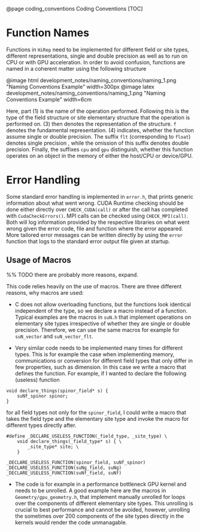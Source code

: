 @page coding_conventions Coding Conventions
[TOC]
# Function Names

Functions in `HiRep` need to be implemented for different field or site types, different representations, single and double precision as well as to run on CPU or with GPU acceleration. In order to avoid confusion, functions are named in a coherent matter using the following structure

@image html development_notes/naming_conventions/naming_1.png "Naming Conventions Example" width=300px
@image latex development_notes/naming_conventions/naming_1.png "Naming Conventions Example" width=6cm

Here, part (1) is the name of the operation performed. Following this is the type of the field structure or site elementary structure that the operation is performed on. (3) then denotes the representation of the structure. `f` denotes the fundamental representation. (4) indicates, whether the function assume single or double precision. The suffix `flt` (corresponding to `float`) denotes single precision , while the omission of this suffix denotes double precision. Finally, the suffixes `cpu` and `gpu` distinguish, whether this function operates on an object in the memory of either the host/CPU or device/GPU.

# Error Handling

Some standard error handling is implemented in `error.h`, that prints generic information about what went wrong. CUDA Runtime checking should be done either directly over `CHECK_CUDA(call)` or after the call has completed with `CudaCheckErrors()`. MPI calls can be checked using `CHECK_MPI(call)`. Both will log information provided by the respective libraries on what went wrong given the error code, file and function where the error appeared. More tailored error messages can be written directly by using the `error` function that logs to the standard error output file given at startup.

## Usage of Macros
%% TODO there are probably more reasons, expand.

This code relies heavily on the use of macros. There are three different reasons, why macros are used:

* C does not allow overloading functions, but the functions look identical independent of the type, so we declare a macro instead of a function. Typical examples are the macros in `suN.h` that implement operations on elementary site types irrespective of whether they are single or double precision. Therefore, we can use the same macros for example for `suN_vector` and `suN_vector_flt`.

* Very similar code needs to be implemented many times for different types. This is for example the case when implementing memory, communications or conversion for different field types that only differ in few properties, such as dimension. In this case we write a macro that defines the function. For example, if I wanted to declare the following (useless) function 

```{c}
void declare_things(spinor_field* s) {
    suNf_spinor spinor;
}
```

for all field types not only for the `spinor_field`, I could write a macro that takes the field type and the elementary site type and invoke the macro for different types directly after.

```{c}
#define _DECLARE_USELESS_FUNCTION(_field_type, _site_type) \
    void declare_things(_field_type* s) { \
        _site_type* site; \
    }

_DECLARE_USELESS_FUNCTION(spinor_field, suNf_spinor)
_DECLARE_USELESS_FUNCTION(suNg_field, suNg)
_DECLARE_USELESS_FUNCTION(suNf_field, suNf)
```

* The code is for example in a performance bottleneck GPU kernel and needs to be unrolled. A good example here are the macros in `Geometry/gpu_geometry.h`, that implement manually unrolled for loops over the components of different elementary site types. This unrolling is crucial to best performance and cannot be avoided, however, unrolling the sometimes over 200 components of the site types directly in the kernels would render the code unmanagable.
